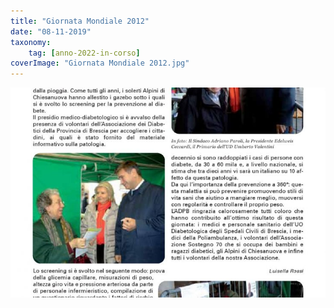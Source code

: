 ```yaml
---
title: "Giornata Mondiale 2012"
date: "08-11-2019"
taxonomy: 
    tag: [anno-2022-in-corso]
coverImage: "Giornata Mondiale 2012.jpg"
---
```


![Giornata Mondiale 2012](images/Giornata%20Mondiale%202012.jpg)
